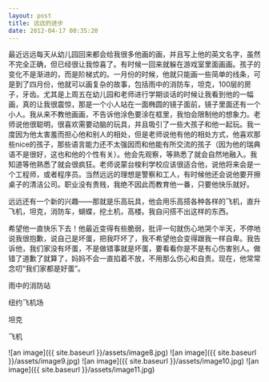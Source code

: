 ```yaml
---
layout: post
title: 远远的进步
date: 2012-04-17 00:35:20
---
```




最近远远每天从幼儿园回来都会给我很多他画的画，并且写上他的英文名字，虽然不完全正确，但已经很让我惊喜了。有时候一回来就躲在游戏室里面画画。孩子的变化不是渐进的，而是阶梯式的。一月份的时候，他就只能画一些简单的线条，可是到了四月份，他就可以画复杂的故事，包括雨中的消防车，坦克，100层的房子，牙齿。尤其是上周五在幼儿园和老师进行学期谈话的时候让我看到他的一幅画，真的让我很震惊，那是一个小人站在一面椭圆的镜子面前，镜子里面还有一个小人。我从来不教他画画，不告诉他涂色要涂在框里，我怕会限制他的想象力。老师说他很聪明，很喜欢需要动脑的玩具，并且吸引了一些大孩子和他一起玩。我一度因为他太害羞而担心他和别人的相处，但是老师说他有他的相处方式，他喜欢那些nice的孩子，那些语言能力还不太强因而和他能有所交流的孩子（因为他的瑞典语不是很好，这也和他的个性有关）。他会先观察，等熟悉了就会自然地融入。我知道等他熟悉了就会很疯狂。老师说蒙台梭利学校应该很适合他，说他将来会是一个工程师，或者程序员。当然远远的理想是警察和工人，有时候他还会说他要开擦桌子的清洁公司。职业没有贵贱，我绝不因此而教育他一番，只要他快乐就好。


远远还有一个新的兴趣——那就是乐高玩具，他会用乐高搭各种各样的飞机，直升飞机，坦克，消防车，蝴蝶，挖土机，高楼。我自问搭不出这样的东西。


希望他一直快乐下去！他最近变得有些脆弱，批评一句就伤心地哭个半天，不停地说我很抱歉，说自己是坏蛋，把我吓坏了，我不希望他会变得跟我一样自卑。我告诉他，我们家没有坏蛋，不是做错事就是坏蛋，要看看你是不是有心伤害别人。做错了道歉了就算了，妈妈不会一直掐着不放，不用那么伤心和自责。现在，他常常念叨“我们家都是好蛋”。


雨中的消防站


纽约飞机场


坦克


飞机

![an image]({{ site.baseurl }}/assets/image8.jpg)
![an image]({{ site.baseurl }}/assets/image9.jpg)
![an image]({{ site.baseurl }}/assets/image10.jpg)
![an image]({{ site.baseurl }}/assets/image11.jpg)
